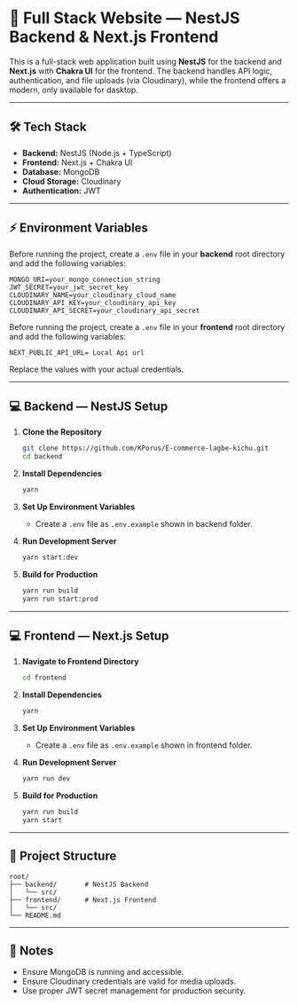 # 🚀 Full Stack Website — NestJS Backend & Next.js Frontend

This is a full-stack web application built using **NestJS** for the backend and **Next.js** with **Chakra UI** for the frontend. The backend handles API logic, authentication, and file uploads (via Cloudinary), while the frontend offers a modern, only available for dasktop.

---

## 🛠️ Tech Stack

- **Backend:** NestJS (Node.js + TypeScript)
- **Frontend:** Next.js + Chakra UI
- **Database:** MongoDB
- **Cloud Storage:** Cloudinary
- **Authentication:** JWT

---

## ⚡ Environment Variables

Before running the project, create a `.env` file in your **backend** root directory and add the following variables:

```env
MONGO_URI=your_mongo_connection_string
JWT_SECRET=your_jwt_secret_key
CLOUDINARY_NAME=your_cloudinary_cloud_name
CLOUDINARY_API_KEY=your_cloudinary_api_key
CLOUDINARY_API_SECRET=your_cloudinary_api_secret
```
Before running the project, create a `.env` file in your **frontend** root directory and add the following variables:

```env
NEXT_PUBLIC_API_URL= Local Api url
```

Replace the values with your actual credentials.

---

## 💻 Backend — NestJS Setup

1. **Clone the Repository**
   ```bash
   git clone https://github.com/KPorus/E-commerce-lagbe-kichu.git
   cd backend
   ```

2. **Install Dependencies**
   ```bash
   yarn
   ```

3. **Set Up Environment Variables**
   - Create a `.env` file as `.env.example` shown in backend folder.

4. **Run Development Server**
   ```bash
   yarn start:dev
   ```

5. **Build for Production**
   ```bash
   yarn run build
   yarn run start:prod
   ```

---

## 💻 Frontend — Next.js Setup

1. **Navigate to Frontend Directory**
   ```bash
   cd frontend
   ```

2. **Install Dependencies**
   ```bash
   yarn
   ```
3. **Set Up Environment Variables**
   - Create a `.env` file as `.env.example` shown in frontend folder.

4. **Run Development Server**
   ```bash
   yarn run dev
   ```

5. **Build for Production**
   ```bash
   yarn run build
   yarn start
   ```

---

## 📂 Project Structure

```
root/
├── backend/       # NestJS Backend
│   └── src/
├── frontend/      # Next.js Frontend
│   └── src/
└── README.md
```

---

## 📌 Notes

- Ensure MongoDB is running and accessible.
- Ensure Cloudinary credentials are valid for media uploads.
- Use proper JWT secret management for production security.
